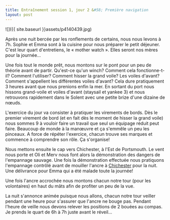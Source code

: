 ```yaml
---
title: Entraînement session 1, jour 2 &#58; Première navigation
layout: post
---
```


![]({{ site.baseurl }}assets/p4140439.jpg)

Après une nuit bercée par les ronflements de certains, nous nous levons à 7h. Sophie et Emma sont à la cuisine pour nous préparer le petit déjeuner. C'est leur quart d'entretiens, le « mother watch ». Elles seront nos mères pour la journée...

Une fois tout le monde prêt, nous montons sur le pont pour un peu de théorie avant de partir. Qu'est-ce qu'un winch? Comment cela fonctionne-t-il? Comment l'utiliser? Comment hisser la grand voile? Les voiles d'avant? Comment s'appellent les différentes voiles d'avant? Cela dure pratiquement 3 heures avant que nous prenions enfin la mer. En sortant du port nous hissons grand-voile et voiles d'avant (staysail et yankee 3) et nous retrouvons rapidement dans le Solent avec une petite brize d'une dizaine de nœuds.

L'exercice du jour va consister à pratiquer les virements de bords. Dès le premier virement de bord (et en fait dès le moment de hisser la grand voile) nous sommes 9 à vouloir faire un travail que seul un équipage réduit peut faire. Beaucoup de monde à la manœuvre et ça s'emmêle un peu les pinceaux. A force de répéter l'exercice, chacun trouve ses marques et commence à comprendre son rôle. Ça s'organise!

Nous mettons ensuite le cap vers Chichester, à l'Est de Portsmouth. Le vent nous porte et Oli et Merv nous font alors la démonstration des dangers de l'empannage sauvage. Une fois la démonstration effectuée nous pratiquons l'empannage contrôlé avant de mouiller l'ancre à [Chichester](https://www.google.fr/maps/place/50%C2%B047'23.3%22N+0%C2%B054'38.5%22W/@50.785644,-0.885773,13z/data=!4m5!3m4!1s0x0:0x0!8m2!3d50.789801!4d-0.910692) pour la nuit. Une délivrance pour Emma qui a été malade toute la journée!

Une fois l'ancre accrochée nous montons chacun notre tour (pour les volontaires) en haut du mâts afin de profiter un peu de la vue.

La nuit s'annonce animée puisque nous allons, chacun notre tour veiller pendant une heure pour s'assurer que l'ancre ne bouge pas. Pendant l'heure de veille nous devons relever les positions de 2 bouées au compas. Je prends le quart de 6h à 7h juste avant le réveil...
